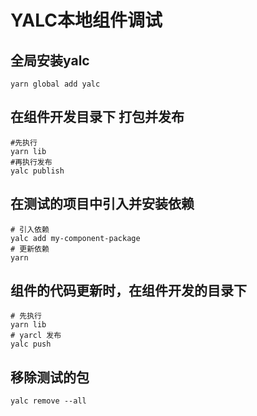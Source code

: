 # YALC本地组件调试

## 全局安装yalc

```shell
yarn global add yalc
```

## 在组件开发目录下 打包并发布

```shell
#先执行
yarn lib
#再执行发布
yalc publish

```

## 在测试的项目中引入并安装依赖

```shell
# 引入依赖
yalc add my-component-package  
# 更新依赖
yarn
```

## 组件的代码更新时，在组件开发的目录下

```shell
# 先执行
yarn lib 
# yarcl 发布
yalc push
```

## 移除测试的包

```shell
yalc remove --all
```

